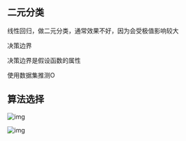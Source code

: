 ## 二元分类

线性回归，做二元分类，通常效果不好，因为会受极值影响较大

决策边界

决策边界是假设函数的属性

使用数据集推测O

## 算法选择

![img](机器学习.assets/v2-7f81a81d5d05bab99dff24b67c34a072_720w.jpg)

![img](机器学习.assets/v2-e2f9eabbce380282f2b242a93651d879_720w.jpg)